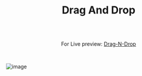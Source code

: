<h1 align="center">Drag And Drop</h1><br>
<br>
<p align="center">
For Live preview: <a href="https://ash-win-n.github.io/drag-and-drop/">Drag-N-Drop</a></p><br>

<p align="center">


![image](https://user-images.githubusercontent.com/70138036/186714769-2bf6f986-5cb3-4ece-8473-d090eea7fb55.png)


</p>
